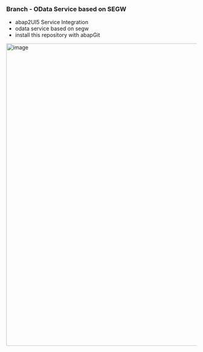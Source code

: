 ### Branch - OData Service based on SEGW

* abap2UI5 Service Integration 
* odata service based on segw
* install this repository with abapGit

<img width="800" alt="image" src="https://github.com/abap2UI5/ext-service_integration/assets/102328295/3d96ac7e-514e-4d31-82ad-f64f78142ca7">

